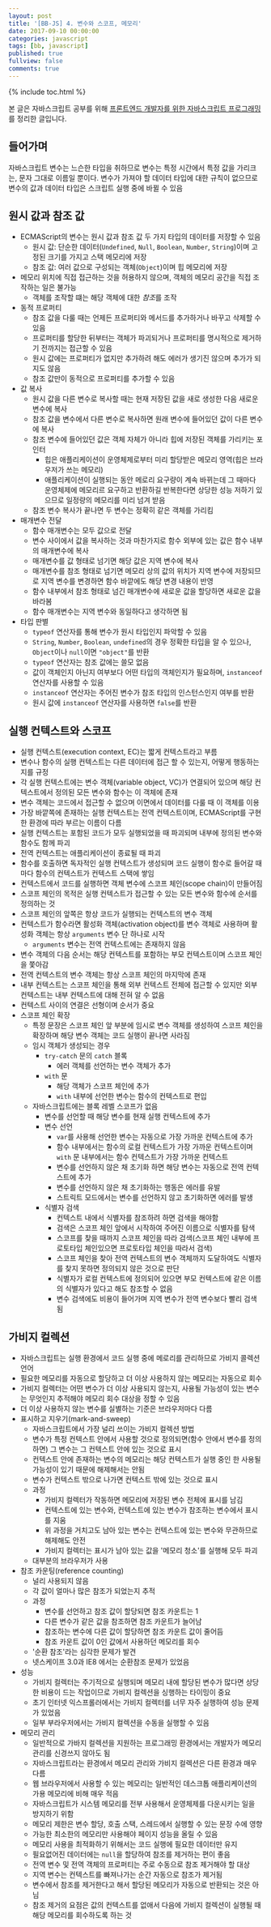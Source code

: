 ```yaml
---
layout: post
title: '[BB-JS] 4. 변수와 스코프, 메모리'
date: 2017-09-10 00:00:00
categories: javascript
tags: [bb, javascript]
published: true
fullview: false
comments: true
---
```


{% include toc.html %}

본 글은 자바스크립트 공부를 위해 [프론트엔드 개발자를 위한 자바스크립트 프로그래밍](http://book.naver.com/bookdb/book_detail.nhn?bid=7204207)를 정리한 글입니다.

## 들어가며

자바스크립트 변수는 느슨한 타입을 취하므로 변수는 특정 시간에서 특정 값을 가리크는, 문자 그대로 이름일 뿐이다. 변수가 가져야 할 데이터 타입에 대한 규칙이 없으므로 변수의 값과 데이터 타입은 스크립트 실행 중에 바뀔 수 있음

## 원시 값과 참조 값

* ECMAScript의 변수는 원시 값과 참조 값 두 가지 타입의 데이터를 저장할 수 있음
  * 원시 값: 단순한 데이터(`Undefined`, `Null`, `Boolean`, `Number`, `String`)이며 고정된 크기를 가지고 스택 메모리에 저장
  * 참조 값: 여러 값으로 구성되는 객체(`Object`)이며 힙 메모리에 저장
* 메모리 위치에 직접 접근하는 것을 허용하지 않으며, 객체의 메모리 공간을 직접 조작하는 일은 불가능
  * 객체를 조작할 떄는 해당 객체에 대한 *참조*를 조작
* 동적 프로퍼티
  * 참조 값을 다룰 때는 언제든 프로퍼티와 메서드를 추가하거나 바꾸고 삭제할 수 있음
  * 프로퍼티를 할당한 뒤부터는 객체가 파괴되거나 프로퍼티를 명시적으로 제거하기 전까지는 접근할 수 있음
  * 원시 값에는 프로퍼티가 없지만 추가하려 해도 에러가 생기진 않으며 추가가 되지도 않음
  * 참조 값만이 동적으로 프로퍼티를 추가할 수 있음
* 값 복사
  * 원시 값을 다른 변수로 복사할 때는 현재 저장된 값을 새로 생성한 다음 새로운 변수에 복사
  * 참조 값을 변수에서 다른 변수로 복사하면 원래 변수에 들어있던 값이 다른 변수에 복사
  * 참조 변수에 들어있던 값은 객체 자체가 아니라 힙에 저장된 객체를 가리키는 포인터
    * 힙은 애플리케이션이 운영체제로부터 미리 할당받은 메모리 영역(힙은 브라우저가 쓰는 메모리)
    * 애플리케이션이 실행되는 동안 메로리 요구량이 계속 바뀌는데 그 때마다 운영체제에 메모리르 요구하고 반환하길 반복한다면 상당한 성능 저하기 있으므로 일정량의 메모리를 미리 넘겨 받음
  * 참조 변수 복사가 끝나면 두 변수는 정확히 같은 객체를 가리킴
* 매개변수 전달
  * 함수 매개변수는 모두 값으로 전달
  * 변수 사이에서 값을 복사하는 것과 마찬가지로 함수 외부에 있는 값은 함수 내부의 매개변수에 복사
  * 매개변수를 값 형태로 넘기면 해당 값은 지역 변수에 복사
  * 매개변수를 참조 형태로 넘기면 메모리 상의 값의 위치가 지역 변수에 저장되므로 지역 변수를 변경하면 함수 바깥에도 해당 변경 내용이 반영
  * 함수 내부에서 참조 형태로 넘긴 매개변수에 새로운 값을 할당하면 새로운 값을 바라봄
  * 함수 매개변수는 지역 변수와 동일하다고 생각하면 됨
* 타입 판별
  * `typeof` 연산자를 통해 변수가 원시 타입인지 파악할 수 있음
  * `String`, `Number`, `Boolean`, `undefined`의 경우 정확한 타입을 알 수 있으나, `Object`이나 `null`이면 `"object"`를 반환
  * `typeof` 연산자는 참조 값에는 쓸모 없음
  * 값이 객체인지 아닌지 여부보다 어떤 타입의 객체인지가 필요하며, `instanceof` 연산자를 사용할 수 있음
  * `instanceof` 연산자는 주어진 변수가 참조 타입의 인스턴스인지 여부를 반환
  * 원시 값에 `instanceof` 연산자를 사용하면 `false`를 반환

## 실행 컨텍스트와 스코프

* 실행 컨텍스트(execution context, EC)는 짧게 컨텍스트라고 부름
* 변수나 함수의 실행 컨텍스트는 다른 데이터에 접근 할 수 있는지, 어떻게 행동하는지를 규정
* 각 실행 컨텍스트에는 변수 객체(variable object, VC)가 연결되어 있으며 해당 컨텍스트에서 정의된 모든 변수와 함수는 이 객체에 존재
* 변수 객체는 코드에서 접근할 수 없으며 이면에서 데이터를 다룰 때 이 객체를 이용
* 가장 바깥쪽에 존재하는 실행 컨텍스트는 전역 컨텍스트이며, ECMAScript를 구현한 환경에 따라 부르는 이름이 다름
* 실행 컨텍스트는 포함된 코드가 모두 실행되었을 때 파괴되며 내부에 정의된 변수와 함수도 함께 파괴
* 전역 컨텍스트는 애플리케이션이 종료될 때 파괴
* 함수를 호출하면 독자적인 실행 컨텍스트가 생성되며 코드 실행이 함수로 들어갈 때 마다 함수의 컨텍스트가 컨텍스트 스택에 쌓임
* 컨텍스트에서 코드를 실행하면 객체 변수에 스코프 체인(scope chain)이 만들어짐
* 스코프 체인의 목적은 실행 컨텍스트가 접근할 수 있는 모든 변수와 함수에 순서를 정의하는 것
* 스코프 체인의 앞쪽은 항상 코드가 실행되는 컨텍스트의 변수 객체
* 컨텍스트가 함수라면 활성화 객체(activation object)를 변수 객체로 사용하며 활성화 객체는 항상 `arguments` 변수 단 하나로 시작
  * `arguments` 변수는 전역 컨텍스트에는 존재하지 않음
* 변수 객체의 다음 순서는 해당 컨텍스트를 포함하는 부모 컨텍스트이며 스코프 체인을 쫓아감
* 전역 컨텍스트의 변수 객체는 항상 스코프 체인의 마지막에 존재
* 내부 컨텍스트는 스코프 체인을 통해 외부 컨텍스트 전체에 접근할 수 있지만 외부 컨텍스트는 내부 컨텍스트에 대해 전혀 알 수 없음
* 컨텍스트 사이의 연결은 선형이며 순서가 중요
* 스코프 체인 확장
  * 특정 문장은 스코프 체인 앞 부분에 임시로 변수 객체를 생성하여 스코프 체인을 확장하며 해당 변수 객체는 코드 실행이 끝나면 사라짐
  * 임시 객체가 생성되는 경우
    * `try-catch` 문의 `catch` 블록
      * 에러 객체를 선언하는 변수 객체가 추가
    * `with` 문
      * 해당 객체가 스코프 체인에 추가
      * `with` 내부에 선언한 변수는 함수의 컨텍스트로 편입
  * 자바스크립트에는 블록 레벨 스코프가 없음
    * 변수를 선언할 때 해당 변수를 현재 실행 컨텍스트에 추가
    * 변수 선언
      * `var`를 사용해 선언한 변수는 자동으로 가장 가까운 컨텍스트에 추가
      * 함수 내부에서는 함수의 로컬 컨텍스트가 가장 가까운 컨텍스트이며 `with` 문 내부에서는 함수 컨텍스트가 가장 가까운 컨텍스트
      * 변수를 선언하지 않은 채 초기화 하면 해당 변수는 자동으로 전역 컨텍스트에 추가
      * 변수를 선언하지 않은 채 초기화하는 행동은 에러를 유발
      * 스트릭트 모드에서는 변수를 선언하지 않고 초기화하면 에러를 발생
    * 식별자 검색
      * 컨텍스트 내에서 식별자를 참조하려 하면 검색을 해야함
      * 검색은 스코프 체인 앞에서 시작하여 주어진 이름으로 식별자를 탐색
      * 스코프를 찾을 때까지 스코프 체인을 따라 검색(스코프 체인 내부에 프로토타입 체인있으면 프로토타입 체인을 따라서 검색)
      * 스코프 체인을 찾아 전역 컨텍스트의 변수 객체까지 도달하여도 식별자를 찾지 못하면 정의되지 않은 것으로 판단
      * 식별자가 로컬 컨텍스트에 정의되어 있으면 부모 컨텍스트에 같은 이름의 식별자가 있다고 해도 참조할 수 없음
      * 변수 검색에도 비용이 들어가며 지역 변수가 전역 변수보다 빨리 검색됨

## 가비지 컬렉션

* 자바스크립트는 실행 환경에서 코드 실행 중에 메로리를 관리하므로 가비지 콜렉션 언어
* 필요한 메모리를 자동으로 할당하고 더 이상 사용하지 않는 메모리는 자동으로 회수
* 가비지 컬렉터는 어떤 변수가 더 이상 사용되지 않는지, 사용될 가능성이 있는 변수는 무엇인지 추적해야 메모리 회수 대상을 정할 수 있음
* 더 이상 사용하지 않는 변수를 실별하는 기준은 브라우저마다 다름
* 표시하고 지우기(mark-and-sweep)
  * 자바스크립트에서 가장 널리 쓰이는 가비지 컬렉션 방법
  * 변수가 특정 컨텍스트 안에서 사용할 것으로 정의되면(함수 안에서 변수를 정의하면) 그 변수는 그 컨텍스트 안에 있는 것으로 표시
  * 컨텍스트 안에 존재하는 변수의 메모리는 해당 컨텍스트가 실행 중인 한 사용될 가능성이 있기 때문에 해제해서는 안됨
  * 변수가 컨텍스트 밖으로 나가면 컨텍스트 밖에 있는 것으로 표시
  * 과정
    * 가비지 컬렉터가 작동하면 메모리에 저장된 변수 전체에 표시를 남김
    * 컨텍스트에 있는 변수와, 컨텍스트에 있는 변수가 참조하는 변수에서 표시를 지움
    * 위 과정을 거치고도 남아 있는 변수는 컨텍스트에 있는 변수와 무관하므로 해제해도 안전
    * 가비지 컬렉터는 표시가 남아 있는 값을 '메모리 청소'를 실행해 모두 파괴
  * 대부분의 브라우저가 사용
* 참조 카운팅(reference counting)
  * 널리 사용되지 않음
  * 각 값이 얼마나 많은 참조가 되었는지 추적
  * 과정
    * 변수를 선언하고 참조 값이 할당되면 참조 카운트는 1
    * 다른 변수가 같은 값을 참조하면 참조 카운트가 늘어남
    * 참조하는 변수에 다른 값이 할당하면 참조 카운트 값이 줄어듬
    * 참조 카운트 값이 0인 값에서 사용하던 메모리를 회수
  * '순환 참조'라는 심각한 문제가 발견
  * 넷스케이프 3.0과 IE8 에서는 순환참조 문제가 있었음
* 성능
  * 가비지 컬렉터는 주기적으로 실행되며 메모리 내에 할당된 변수가 많다면 상당한 비용이 드는 작업이므로 가비지 컬렉션을 싱행하는 타이밍이 중요
  * 초기 인터넷 익스프롤러에서는 가비지 컬렉터를 너무 자주 실행하여 성능 문제가 있었음
  * 일부 부라우저에서는 가비지 컬렉션을 수동을 실행할 수 있음
* 메모리 관리
  * 일반적으로 가바지 컬렉션을 지원하는 프로그래밍 환경에서는 개발자가 메모리 관리를 신경쓰지 않아도 됨
  * 자바스크립트라는 환경에서 메모리 관리와 가비지 컬렉션은 다른 환경과 매우 다름
  * 웹 브라우저에서 사용할 수 있는 메모리는 일반적인 데스크톱 애플리케이션의 가용 메모리에 비해 매우 적음
  * 자바스크립트가 시스템 메모리를 전부 사용해서 운영체제를 다운시키는 일을 방지하기 위함
  * 메모리 제한은 변수 할당, 호출 스택, 스레드에서 실행할 수 있는 문장 수에 영향
  * 가능한 최소한의 메모리만 사용해야 페이지 성능을 올릴 수 있음
  * 메모리 사용을 최적화하기 위해서는 코드 실행에 필요한 데이터만 유지
  * 필요없어진 데이터에는 `null`을 할당하여 참조를 제거하는 편이 좋음
  * 전역 변수 및 전역 객체의 프로퍼티는 주로 수동으로 참조 제거해야 할 대상
  * 지역 변수는 컨텍스트를 빠져나가는 순간 자동으로 참조가 제거됨
  * 변수에서 참조를 제거한다고 해서 할당된 메모리가 자동으로 반환되는 것은 아님
  * 참조 제거의 요점은 값의 컨텍스트를 없애서 다음에 가비지 컬렉션이 실행될 때 해당 메모리를 회수하도록 하는 것